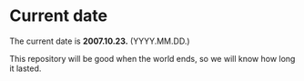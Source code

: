 # Current date

The current date is **2007.10.23.** (YYYY.MM.DD.)

This repository will be good when the world ends, so we will know how long it lasted.